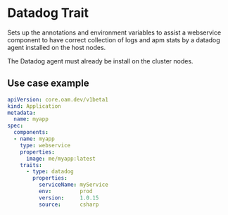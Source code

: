 
# Datadog Trait

Sets up the annotations and environment variables to assist a webservice 
component to have correct collection of logs and apm stats by a datadog agent
installed on the host nodes.

The Datadog agent must already be install on the cluster nodes.

## Use case example

```yaml
apiVersion: core.oam.dev/v1beta1
kind: Application
metadata:
  name: myapp
spec:
  components:
  - name: myapp
    type: webservice
    properties:
      image: me/myapp:latest
    traits:
      - type: datadog
        properties:
          serviceName: myService
          env:         prod
          version:     1.0.15
          source:      csharp
```

